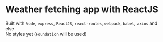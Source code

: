 <h1>Weather fetching app with ReactJS</h1>

Built with `Node`, `express`, `ReactJS`, `react-routes`, `webpack`, `babel`, `axios` and else </br>
No styles yet (`Foundation` will be used)
